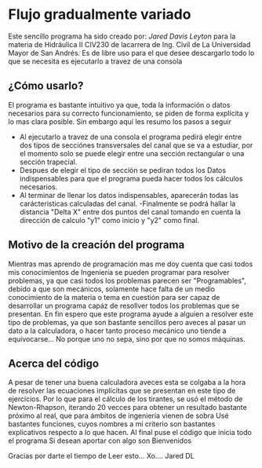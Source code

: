 # **Flujo gradualmente variado**
Este sencillo programa ha sido creado por: *Jared Davis Leyton* para la materia de Hidráulica II CIV230 de lacarrera de Ing. Civil de La Universidad Mayor de San Andrés.
Es de libre uso para el que desee descargarlo todo lo que se necesita es ejecutarlo a travez de una consola

## ¿Cómo usarlo?
El programa es bastante intuitivo ya que, toda la información o datos necesarios para su correcto funcionamiento, se piden de forma explícita y lo mas clara posible. Sin embargo aquí les resumo los pasos a seguir
- Al ejecutarlo a travez de una consola el programa pedirá elegir entre dos tipos de secciónes transversales del canal que se va a estudiar, por el momento solo se puede elegir entre una sección rectangular o una sección trapecial.
- Despues de elegir el tipo de seccíón se pediran todos los Datos indispensables para que el programa pueda hacer todos los cálculos necesarios.
- Al terminar de llenar los datos indispensables, aparecerán todas las carácteristicas calculadas del canal.
-Finalmente se podrá hallar la distancia "Delta X" entre dos puntos del canal tomando en cuenta la dirección de calculo "y1" como inicio y "y2" como final.

## Motivo de la creación del programa
 Mientras mas aprendo de programación mas me doy cuenta que casi todos mis conocimientos de Ingeniería se pueden programar para resolver problemas, ya que casi todos  los problemas parecen ser "Programables", debido a que son mecánicos, solamente hace falta de un medio conocimiento de la materia o tema en cuestión para ser capaz de desarrollar un programa capáz de resollver todos los problemas que se presentan.
 En fin espero que este programa ayude a alguien a resolver este tipo de problemas, ya que son bastante sencillos pero aveces al pasar un dato a la calculadora, o hacer tanto proceso mecánico uno tiende a equivocarse... No porque uno no sepa, sino por que no somos máquinas.
##  Acerca del código
A pesar de tener una buena calculadora aveces esta se colgaba a la hora de resolver las ecuaciones implícitas que se presentan en este tipo de ejercicios. Por lo que para el cálculo de los tirantes, se usó el método de Newton-Rhapson, iterando 20 vecces para obtener un resultado bastante próximo al real, que para ámbitos de ingeniería vienen de sobra
Usé bastantes funciones, cuyos nombres a mi criterio son bastantes explicativos respecto a lo que hacen.
Al final puse el código que inicia todo el programa
Si desean aportar con algo son Bienvenidos

Gracias por darte el tiempo de Leer esto... Xo.... Jared DL
